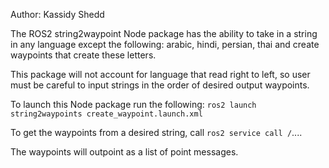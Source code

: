 Author: Kassidy Shedd

The ROS2 string2waypoint Node package has the ability to take in a string in any 
language except the following: arabic, hindi, persian, thai and create waypoints
that create these letters.

This package will not account for language that read right to left, so user
must be careful to input strings in the order of desired output waypoints.

To launch this Node package run the following:
`ros2 launch string2waypoints create_waypoint.launch.xml`

To get the waypoints from a desired string, call 
`ros2 service call /`....

The waypoints will outpoint as a list of point messages. 